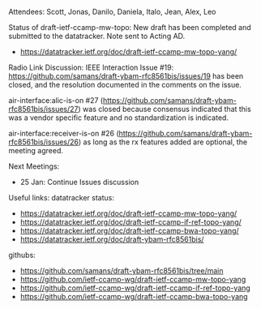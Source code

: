 Attendees: Scott, Jonas, Danilo, Daniela, Italo, Jean, Alex, Leo

Status of draft-ietf-ccamp-mw-topo:
New draft has been completed and submitted to the datatracker.  Note sent to Acting AD.
- https://datatracker.ietf.org/doc/draft-ietf-ccamp-mw-topo-yang/

Radio Link Discussion:
IEEE Interaction Issue #19: https://github.com/samans/draft-ybam-rfc8561bis/issues/19 has been closed, and the resolution documented in the comments on the issue.

air-interface:alic-is-on #27 (https://github.com/samans/draft-ybam-rfc8561bis/issues/27) was closed because consensus indicated that this was a vendor specific feature and no standardization is indicated.

air-interface:receiver-is-on #26 (https://github.com/samans/draft-ybam-rfc8561bis/issues/26) as long as the rx features added are optional, the meeting agreed.

Next Meetings:
- 25 Jan: Continue Issues discussion

Useful links:
datatracker status:
- https://datatracker.ietf.org/doc/draft-ietf-ccamp-mw-topo-yang/
- https://datatracker.ietf.org/doc/draft-ietf-ccamp-if-ref-topo-yang/
- https://datatracker.ietf.org/doc/draft-ietf-ccamp-bwa-topo-yang/
- https://datatracker.ietf.org/doc/draft-ybam-rfc8561bis/

githubs:
- https://github.com/samans/draft-ybam-rfc8561bis/tree/main
- https://github.com/ietf-ccamp-wg/draft-ietf-ccamp-mw-topo-yang
- https://github.com/ietf-ccamp-wg/draft-ietf-ccamp-if-ref-topo-yang
- https://github.com/ietf-ccamp-wg/draft-ietf-ccamp-bwa-topo-yang
